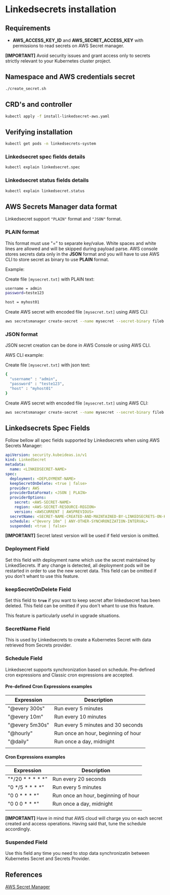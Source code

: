 # Linkedsecrets installation

## Requirements

* **AWS_ACCESS_KEY_ID** and **AWS_SECRET_ACCESS_KEY** with permissions to read secrets on AWS Secret manager.

**[IMPORTANT]** Avoid security issues and grant access only to secrets strictly relevant to your Kubernetes cluster project.

## Namespace and AWS credentials secret

```bash
./create_secret.sh
```

## CRD's and controller

```bash
kubectl apply -f install-linkedsecret-aws.yaml
```

## Verifying installation

```bash
kubectl get pods -n linkedsecrets-system
```

### Linkedsecret spec fields details

```bash
kubectl explain linkedsecret.spec
```

### Linkedsecret status fields details

```bash
kubectl explain linkedsecret.status
```

## AWS Secrets Manager data format

Linkedsecret support `"PLAIN"` format and `"JSON"` format.

### PLAIN format

This format must use "=" to separate key/value. White spaces and white lines are allowed and will be skipped during payload parse. AWS console stores secrets data only in the **JSON** format and  you will have to use AWS CLI to store secret as binary to use **PLAIN** format.

Example:

Create file `[mysecret.txt]` with PLAIN text:

```bash
username = admin
password=teste123

host = myhost01
```

Create AWS secret with encoded file `[mysecret.txt]` using AWS CLI:

```bash
aws secretsmanager create-secret --name mysecret --secret-binary fileb://mysecret.txt
```

### JSON format

JSON secret creation can be done in AWS Console or using AWS CLI.

AWS CLI example:

Create file `[mysecret.txt]` with json text:

```bash
{
  "username" : "admin",
  "password" : "teste123",
  "host" : "myhost01"
}
```

Create AWS secret with encoded file `[mysecret.txt]` using AWS CLI:

```bash
aws secretsmanager create-secret --name mysecret --secret-binary fileb://mysecret.txt
```

## Linkedsecrets Spec Fields

Follow bellow all spec fields supported by Linkedsecrets when using AWS Secrets Manager:

``` yaml
apiVersion: security.kubeideas.io/v1
kind: LinkedSecret
metadata:
  name: <LINKEDSECRET-NAME>
spec:
  deployment: <DEPLOYMENT-NAME>
  keepSecretOnDelete: <true | false>
  provider: AWS
  providerDataFormat: <JSON | PLAIN>
  providerOptions:
    secret: <AWS-SECRET-NAME>
    region: <AWS-SECRET-RESOURCE-REGION>
    version: <AWSCURRENT | AWSPREVIOUS> 
  secretName: <SECRET-NAME-CREATED-AND-MAINTAINED-BY-LINKEDSECRETS-ON-KUBERNETES>
  schedule: <"@every 10m" | ANY-OTHER-SYNCHRONIZATION-INTERVAL>
  suspended: <true | false>
```

**[IMPORTANT]** Secret latest version will be used if field version is omitted.

### Deployment Field

Set this field with deployment name which use the secret maintained by LinkedSecrets. If any change is detected, all deployment pods will be restarted in order to use the new secret data. This field can be omitted if you don't whant to use this feature.

### keepSecretOnDelete Field

Set this field to **`true`** if you want to keep secret after linkedsecret has been deleted. This field can be omitted if you don't whant to use this feature.

This feature is particularly useful in upgrade situations.

### SecretName Field

This is used by Linkedsecrets to create a Kubernetes Secret with data retrieved from Secrets provider.

### Schedule Field

Linkedsecret supports synchronization based on schedule.
Pre-defined cron expressions and Classic cron expressions are accepted.

#### Pre-defined Cron Expressions examples

| Expression       | Description                          |
|------------------|--------------------------------------|
| "@every 300s"    | Run every 5 minutes                  |
| "@every 10m"     | Run every 10 minutes                 |
| "@every 5m30s"   | Run every 5 minutes and 30 seconds   |
| "@hourly"        | Run once an hour, beginning of hour  |
| "@daily"         | Run once a day, midnight             |
|                  |                                      |

#### Cron Expressions examples

| Expression       | Description                          |
|------------------|--------------------------------------|
| "*/20 * * * * *" | Run every 20 seconds                 |
| "0 */5 * * * *"  | Run every 5 minutes                  |
| "0 0 * * * *"    | Run once an hour, beginning of hour  |
| "0 0 0 * * *"    | Run once a day, midnight             |
|                  |                                      |

**[IMPORTANT]** Have in mind that AWS cloud will charge you on each secret created and access operations. Having said that, tune the schedule accordingly.

### Suspended Field

Use this field any time you need to stop data synchronizatin between Kubernetes Secret and Secrets Provider.

## References

[AWS Secret Manager](https://docs.aws.amazon.com/secretsmanager/latest/userguide/getting-started.html)
